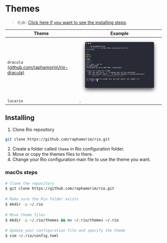 # Themes

> tl;dr: [Click here if you want to see the installing steps](#installing).

| Theme | Example |
| --- | --- | 
| `dracula` [(github.com/raphamorim/rio-dracula)](https://github.com/raphamorim/rio-dracula) | ![Dracula example](screenshots/dracula.png) |
| `lucario` | . |

## Installing

1. Clone Rio repository

```sh
git clone https://github.com/raphamorim/rio.git
```

2. Create a folder called `theme` in Rio configuration folder.
3. Move or copy the themes files to there.
4. Change your Rio configuration main file to use the theme you want.

### macOs steps

```sh
# Clone the repository
$ git clone https://github.com/raphamorim/rio.git

# Make sure the Rio folder exists
$ mkdir -p ~/.rio

# Move theme files
$ mkdir -p ~/.rio/themes && mv ~/.rio/themes ~/.rio

# Update your configuration file and specify the theme
$ vim ~/.rio/config.toml
```